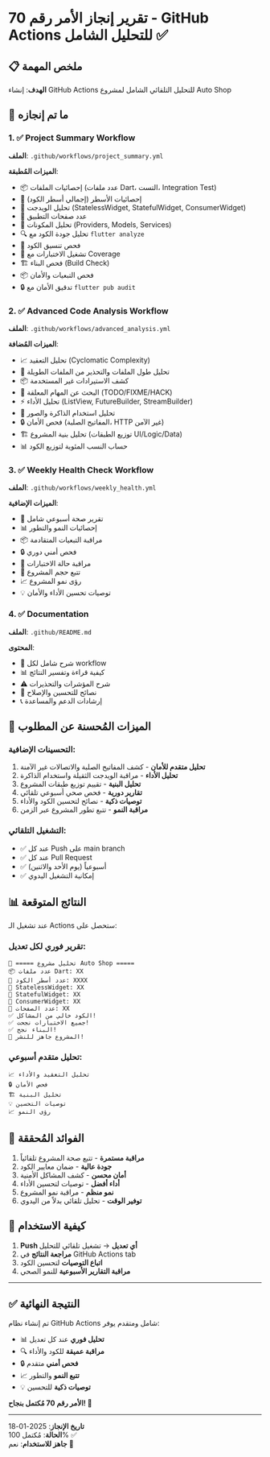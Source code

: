 # تقرير إنجاز الأمر رقم 70 - GitHub Actions للتحليل الشامل ✅

## 📋 ملخص المهمة

**الهدف**: إنشاء GitHub Actions للتحليل التلقائي الشامل لمشروع Auto Shop

## 🎯 ما تم إنجازه

### 1. ✅ Project Summary Workflow
**الملف**: `.github/workflows/project_summary.yml`

**الميزات المُطبقة**:
- 📦 إحصائيات الملفات (عدد ملفات Dart، التست، Integration Test)
- 📄 إحصائيات الأسطر (إجمالي أسطر الكود)
- 🧩 تحليل الويدجت (StatelessWidget, StatefulWidget, ConsumerWidget)
- 📱 عدد صفحات التطبيق
- 🔧 تحليل المكونات (Providers, Models, Services)
- 🔍 تحليل جودة الكود مع `flutter analyze`
- 🎨 فحص تنسيق الكود
- 🧪 تشغيل الاختبارات مع Coverage
- 🏗️ فحص البناء (Build Check)
- 📦 فحص التبعيات والأمان
- 🔒 تدقيق الأمان مع `flutter pub audit`

### 2. ✅ Advanced Code Analysis Workflow
**الملف**: `.github/workflows/advanced_analysis.yml`

**الميزات المُضافة**:
- 📈 تحليل التعقيد (Cyclomatic Complexity)
- 📏 تحليل طول الملفات والتحذير من الملفات الطويلة
- 📦 كشف الاستيرادات غير المستخدمة
- 📝 البحث عن المهام المعلقة (TODO/FIXME/HACK)
- ⚡ تحليل الأداء (ListView, FutureBuilder, StreamBuilder)
- 💾 تحليل استخدام الذاكرة والصور
- 🔒 فحص الأمان (المفاتيح الصلبة، HTTP غير الآمن)
- 🏗️ تحليل بنية المشروع (توزيع الطبقات UI/Logic/Data)
- 📊 حساب النسب المئوية لتوزيع الكود

### 3. ✅ Weekly Health Check Workflow
**الملف**: `.github/workflows/weekly_health.yml`

**الميزات الإضافية**:
- 🏥 تقرير صحة أسبوعي شامل
- 📊 إحصائيات النمو والتطور
- 📦 مراقبة التبعيات المتقادمة
- 🔒 فحص أمني دوري
- 🧪 مراقبة حالة الاختبارات
- 📏 تتبع حجم المشروع
- 📈 رؤى نمو المشروع
- 💡 توصيات تحسين الأداء والأمان

### 4. ✅ Documentation
**الملف**: `.github/README.md`

**المحتوى**:
- 📖 شرح شامل لكل workflow
- 📊 كيفية قراءة وتفسير النتائج
- ⚠️ شرح المؤشرات والتحذيرات
- 🔧 نصائح للتحسين والإصلاح
- 📞 إرشادات الدعم والمساعدة

## 🚀 الميزات المُحسنة عن المطلوب

### التحسينات الإضافية:
1. **تحليل متقدم للأمان** - كشف المفاتيح الصلبة والاتصالات غير الآمنة
2. **تحليل الأداء** - مراقبة الويدجت الثقيلة واستخدام الذاكرة  
3. **تحليل البنية** - تقييم توزيع طبقات المشروع
4. **تقارير دورية** - فحص صحي أسبوعي تلقائي
5. **توصيات ذكية** - نصائح لتحسين الكود والأداء
6. **مراقبة النمو** - تتبع تطور المشروع عبر الزمن

### التشغيل التلقائي:
- ✅ عند كل Push على main branch
- ✅ عند كل Pull Request
- ✅ أسبوعياً (يوم الأحد والاثنين)
- ✅ إمكانية التشغيل اليدوي

## 📊 النتائج المتوقعة

عند تشغيل الـ Actions ستحصل على:

### تقرير فوري لكل تعديل:
```
🎯 ===== تحليل مشروع Auto Shop =====
📦 عدد ملفات Dart: XX
📄 عدد أسطر الكود: XXXX  
🧩 StatelessWidget: XX
🧩 StatefulWidget: XX
🧩 ConsumerWidget: XX
📱 عدد الصفحات: XX
✅ الكود خالي من المشاكل!
✅ جميع الاختبارات نجحت!
✅ البناء نجح!
🚀 المشروع جاهز للنشر!
```

### تحليل متقدم أسبوعي:
```
📈 تحليل التعقيد والأداء
🔒 فحص الأمان
🏗️ تحليل البنية
💡 توصيات التحسين
📈 رؤى النمو
```

## 🎉 الفوائد المُحققة

1. **مراقبة مستمرة** - تتبع صحة المشروع تلقائياً
2. **جودة عالية** - ضمان معايير الكود
3. **أمان محسن** - كشف المشاكل الأمنية
4. **أداء أفضل** - توصيات لتحسين الأداء
5. **نمو منظم** - مراقبة نمو المشروع
6. **توفير الوقت** - تحليل تلقائي بدلاً من اليدوي

## 🔄 كيفية الاستخدام

1. **Push أي تعديل** → تشغيل تلقائي للتحليل
2. **مراجعة النتائج** في GitHub Actions tab
3. **اتباع التوصيات** لتحسين الكود
4. **مراقبة التقارير الأسبوعية** للنمو الصحي

---

## ✅ النتيجة النهائية

تم إنشاء نظام GitHub Actions شامل ومتقدم يوفر:
- 📊 **تحليل فوري** عند كل تعديل
- 🔍 **مراقبة عميقة** للكود والأداء
- 🔒 **فحص أمني** متقدم
- 📈 **تتبع النمو** والتطور
- 💡 **توصيات ذكية** للتحسين

**الأمر رقم 70 مُكتمل بنجاح! 🎉**

---
**تاريخ الإنجاز**: 2025-01-18  
**الحالة**: مُكتمل 100% ✅  
**جاهز للاستخدام**: نعم 🚀
